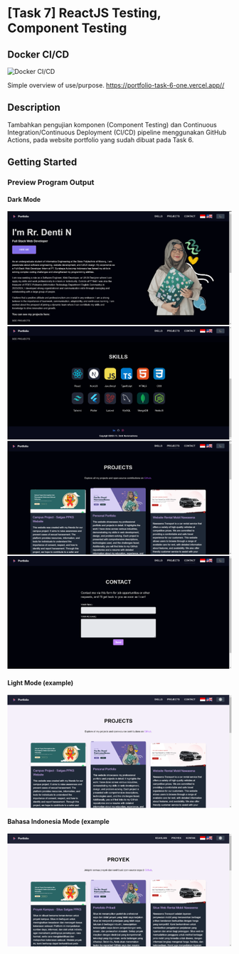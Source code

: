 # [Task 7] ReactJS Testing, Component Testing
## Docker CI/CD
![Docker CI/CD](https://github.com/rrdentin/task7/actions/workflows/main.yml/badge.svg)

Simple overview of use/purpose.
<a href="https://portfolio-task-6-one.vercel.app/">https://portfolio-task-6-one.vercel.app//</a>
## Description

Tambahkan pengujian komponen (Component Testing) dan Continuous Integration/Continuous Deployment (CI/CD) pipeline menggunakan GitHub Actions, pada website portfolio yang sudah dibuat pada Task 6.

## Getting Started

### Preview Program Output
#### Dark Mode
![home](https://github.com/rrdentin/portfolio-task-6/blob/main/assets/home.png)
![skills](https://github.com/rrdentin/portfolio-task-6/blob/main/assets/skills.png)
![projects](https://github.com/rrdentin/portfolio-task-6/blob/main/assets/projects.png)
![contact](https://github.com/rrdentin/portfolio-task-6/blob/main/assets/contact.png)

#### Light Mode (example)
![light](https://github.com/rrdentin/portfolio-task-6/blob/main/assets/light-mode.png)

#### Bahasa Indonesia Mode (example

![id](https://github.com/rrdentin/portfolio-task-6/blob/main/assets/indo-mode.png)
